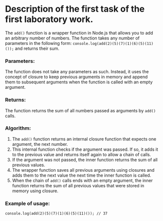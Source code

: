 # Description of the first task of the first laboratory work. 

The `add()` function is a wrapper function in Node.js that allows you to add an arbitrary number of numbers. The function takes any number of parameters in the following form: `console.log(add(2)(5)(7)(1)(6)(5)(11)());` and returns their sum.

### Parameters:
The function does not take any parameters as such. Instead, it uses the concept of closure to keep previous arguments in memory and append them to subsequent arguments when the function is called with an empty argument.

### Returns:
The function returns the sum of all numbers passed as arguments by `add()` calls.

### Algorithm:
1. The `add()` function returns an internal closure function that expects one argument, the next number.
2. This internal function checks if the argument was passed. If so, it adds it to the previous value and returns itself again to allow a chain of calls.
3. If the argument was not passed, the inner function returns the sum of all previous values.
4. The wrapper function saves all previous arguments using closures and adds them to the next value the next time the inner function is called.
5. When the chain of `add()` calls ends with an empty argument, the inner function returns the sum of all previous values that were stored in memory using closure.

### Example of usage:
    console.log(add(2)(5)(7)(1)(6)(5)(11)()); // 37
